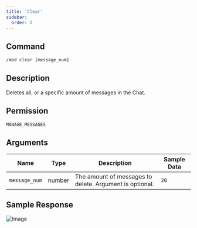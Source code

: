 ```yaml
---
title: 'Clear'
sidebar:
  order: 0
---
```


## Command
```txt
/mod clear [message_num]
```

## Description
Deletes all, or a specific amount of messages in the Chat.

## Permission
`MANAGE_MESSAGES`

## Arguments
| Name | Type | Description | Sample Data |
| ---- | ---- | ----------- | ----------- |
| `message_num` | number | The amount of messages to delete. Argument is optional. | `20` |

## Sample Response
![Image](https://cdn.utilbot.co/2021-05-28_38b3a317-4396-48bb-819e-f9e884552bb8.png)
